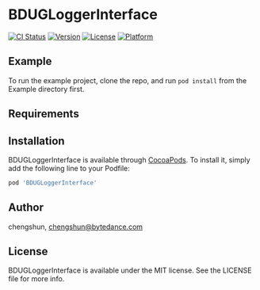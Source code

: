 # BDUGLoggerInterface

[![CI Status](https://img.shields.io/travis/chengshun/BDUGLoggerInterface.svg?style=flat)](https://travis-ci.org/chengshun/BDUGLoggerInterface)
[![Version](https://img.shields.io/cocoapods/v/BDUGLoggerInterface.svg?style=flat)](https://cocoapods.org/pods/BDUGLoggerInterface)
[![License](https://img.shields.io/cocoapods/l/BDUGLoggerInterface.svg?style=flat)](https://cocoapods.org/pods/BDUGLoggerInterface)
[![Platform](https://img.shields.io/cocoapods/p/BDUGLoggerInterface.svg?style=flat)](https://cocoapods.org/pods/BDUGLoggerInterface)

## Example

To run the example project, clone the repo, and run `pod install` from the Example directory first.

## Requirements

## Installation

BDUGLoggerInterface is available through [CocoaPods](https://cocoapods.org). To install
it, simply add the following line to your Podfile:

```ruby
pod 'BDUGLoggerInterface'
```

## Author

chengshun, chengshun@bytedance.com

## License

BDUGLoggerInterface is available under the MIT license. See the LICENSE file for more info.
